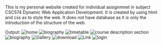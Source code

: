 This is my personal website created for individual assignmnet in subject CSC574 Dynamic Web Application Development.
It is created by using html and css as to style the web. It does not have database as it is only the introduction of the structure of the web.

Output:
![home](https://github.com/andreaqish/Personalweb_assignment/assets/132522057/5f68feed-a01b-4bea-8095-346200273866)
![biography](https://github.com/andreaqish/Personalweb_assignment/assets/132522057/36f441b7-0c32-4f72-a595-b2d362d59cd7)
![timetable](https://github.com/andreaqish/Personalweb_assignment/assets/132522057/23f6afcd-d074-447d-9417-6100ae10c9bf)
![course description section](https://github.com/andreaqish/Personalweb_assignment/assets/132522057/dd6a3aaf-a781-41e1-8948-2b303391afe2)
![biography](https://github.com/andreaqish/Personalweb_assignment/assets/132522057/64f78837-807d-4fde-a9b1-efffa577109e)
![Gallery](https://github.com/andreaqish/Personalweb_assignment/assets/132522057/bf656e8b-54a7-479f-93ff-d80675dcc9f3)
![download](https://github.com/andreaqish/Personalweb_assignment/assets/132522057/b6a1ef12-5113-4a9c-9670-71b27c43beca)
![Link](https://github.com/andreaqish/Personalweb_assignment/assets/132522057/54a621bf-c5c0-4059-b9d8-f94da0896a58)
![login](https://github.com/andreaqish/Personalweb_assignment/assets/132522057/f24bd31f-f0a1-4ee3-8893-f3b18957d02a)

